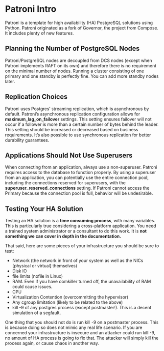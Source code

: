 # Patroni Intro

Patroni is a template for high availability (HA) PostgreSQL solutions using Python. Patroni originated as a fork of Governor, the project from Compose. It includes plenty of new features.

## Planning the Number of PostgreSQL Nodes

Patroni/PostgreSQL nodes are decoupled from DCS nodes (except when Patroni implements RAFT on its own) and therefore there is no requirement on the minimal number of nodes. Running a cluster consisting of one primary and one standby is perfectly fine. You can add more standby nodes later.

## Replication Choices

Patroni uses Postgres’ streaming replication, which is asynchronous by default. Patroni’s asynchronous replication configuration allows for **maximum_lag_on_failover** settings. This setting ensures failover will not occur if a follower is more than a certain number of bytes behind the leader. This setting should be increased or decreased based on business requirements. It’s also possible to use synchronous replication for better durability guarantees.

## Applications Should Not Use Superusers

When connecting from an application, always use a non-superuser. Patroni requires access to the database to function properly. By using a superuser from an application, you can potentially use the entire connection pool, including the connections reserved for superusers, with the **superuser_reserved_connections** setting. If Patroni cannot access the Primary because the connection pool is full, behavior will be undesirable.

## Testing Your HA Solution

Testing an HA solution is a **time consuming process**, with many variables. This is particularly true considering a cross-platform application. You need a trained system administrator or a consultant to do this work. It is **not something we can cover in depth in the documentation.**

That said, here are some pieces of your infrastructure you should be sure to test:

- Network (the network in front of your system as well as the NICs [physical or virtual] themselves)
- Disk IO
- file limits (nofile in Linux)
- RAM. Even if you have oomkiller turned off, the unavailability of RAM could cause issues.
- CPU
- Virtualization Contention (overcommitting the hypervisor)
- Any cgroup limitation (likely to be related to the above)
- kill -9 of any postgres process (except postmaster!). This is a decent simulation of a segfault.

One thing that you should not do is run kill -9 on a postmaster process. This is because doing so does not mimic any real life scenario. If you are concerned your infrastructure is insecure and an attacker could run kill -9, no amount of HA process is going to fix that. The attacker will simply kill the process again, or cause chaos in another way.
